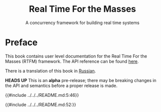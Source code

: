 <h1 align="center">Real Time For the Masses</h1>

<p align="center">A concurrency framework for building real time systems</p>

# Preface

This book contains user level documentation for the Real Time For the Masses
(RTFM) framework. The API reference can be found [here](../api/rtfm/index.html).

There is a translation of this book in [Russian].

[Russian]: ../ru/index.html

**HEADS UP** This is an **alpha** pre-release; there may be breaking changes in
the API and semantics before a proper release is made.

{{#include ../../../README.md:5:46}}

{{#include ../../../README.md:52:}}
